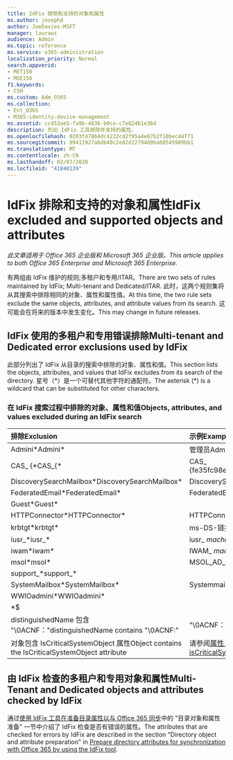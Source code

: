 ```yaml
---
title: IdFix 排除和支持的对象和属性
ms.author: josephd
author: JoeDavies-MSFT
manager: laurawi
audience: Admin
ms.topic: reference
ms.service: o365-administration
localization_priority: Normal
search.appverid:
- MET150
- MOE150
f1.keywords:
- CSH
ms.custom: Adm_O365
ms.collection:
- Ent_O365
- M365-identity-device-management
ms.assetid: cc453ae5-fa9b-4836-b0ce-c7e824b1e36d
description: 列出 IdFix 工具排除并支持的属性。
ms.openlocfilehash: 0203f47864dc4222cd2f95a4e67b2f10bec44f71
ms.sourcegitcommit: 99411927abdb40c2e82d2279489ba60545989bb1
ms.translationtype: MT
ms.contentlocale: zh-CN
ms.lasthandoff: 02/07/2020
ms.locfileid: "41840139"
---
```

# <a name="idfix-excluded-and-supported-objects-and-attributes"></a><span data-ttu-id="342a8-103">IdFix 排除和支持的对象和属性</span><span class="sxs-lookup"><span data-stu-id="342a8-103">IdFix excluded and supported objects and attributes</span></span>

<span data-ttu-id="342a8-104">*此文章适用于 Office 365 企业版和 Microsoft 365 企业版。*</span><span class="sxs-lookup"><span data-stu-id="342a8-104">*This article applies to both Office 365 Enterprise and Microsoft 365 Enterprise.*</span></span>

<span data-ttu-id="342a8-105">有两组由 IdFix 维护的规则;多租户和专用/ITAR。</span><span class="sxs-lookup"><span data-stu-id="342a8-105">There are two sets of rules maintained by IdFix; Multi-tenant and Dedicated/ITAR.</span></span> <span data-ttu-id="342a8-106">此时，这两个规则集将从其搜索中排除相同的对象、属性和属性值。</span><span class="sxs-lookup"><span data-stu-id="342a8-106">At this time, the two rule sets exclude the same objects, attributes, and attribute values from its search.</span></span> <span data-ttu-id="342a8-107">这可能会在将来的版本中发生变化。</span><span class="sxs-lookup"><span data-stu-id="342a8-107">This may change in future releases.</span></span>
  
## <a name="multi-tenant-and-dedicated-error-exclusions-used-by-idfix"></a><span data-ttu-id="342a8-108">IdFix 使用的多租户和专用错误排除</span><span class="sxs-lookup"><span data-stu-id="342a8-108">Multi-tenant and Dedicated error exclusions used by IdFix</span></span>
<span data-ttu-id="342a8-109">此部分列出了 IdFix 从目录的搜索中排除的对象、属性和值。</span><span class="sxs-lookup"><span data-stu-id="342a8-109">This section lists the objects, attributes, and values that IdFix excludes from its search of the directory.</span></span> <span data-ttu-id="342a8-110">星号（\*）是一个可替代其他字符的通配符。</span><span class="sxs-lookup"><span data-stu-id="342a8-110">The asterisk (\*) is a wildcard that can be substituted for other characters.</span></span>
  
### <a name="objects-attributes-and-values-excluded-during-an-idfix-search"></a><span data-ttu-id="342a8-111">在 IdFix 搜索过程中排除的对象、属性和值</span><span class="sxs-lookup"><span data-stu-id="342a8-111">Objects, attributes, and values excluded during an IdFix search</span></span>

|<span data-ttu-id="342a8-112">**排除**</span><span class="sxs-lookup"><span data-stu-id="342a8-112">**Exclusion**</span></span>|<span data-ttu-id="342a8-113">**示例**</span><span class="sxs-lookup"><span data-stu-id="342a8-113">**Example**</span></span>|
|:-----|:-----|
|<span data-ttu-id="342a8-114">Admini\*</span><span class="sxs-lookup"><span data-stu-id="342a8-114">Admini\*</span></span> |<span data-ttu-id="342a8-115">管理员</span><span class="sxs-lookup"><span data-stu-id="342a8-115">Administrator</span></span> |
|<span data-ttu-id="342a8-116">CAS_ {\*</span><span class="sxs-lookup"><span data-stu-id="342a8-116">CAS_{\*</span></span>  |<span data-ttu-id="342a8-117">CAS_ {fe35fc98e69e4d08}</span><span class="sxs-lookup"><span data-stu-id="342a8-117">CAS_{fe35fc98e69e4d08}</span></span> |
|<span data-ttu-id="342a8-118">DiscoverySearchMailbox\*</span><span class="sxs-lookup"><span data-stu-id="342a8-118">DiscoverySearchMailbox\*</span></span>  |<span data-ttu-id="342a8-119">DiscoverySearchMailbox</span><span class="sxs-lookup"><span data-stu-id="342a8-119">DiscoverySearchMailbox</span></span>  |
|<span data-ttu-id="342a8-120">FederatedEmail\*</span><span class="sxs-lookup"><span data-stu-id="342a8-120">FederatedEmail\*</span></span> |<span data-ttu-id="342a8-121">FederatedEmail.</span><span class="sxs-lookup"><span data-stu-id="342a8-121">FederatedEmail.</span></span> <span data-ttu-id="342a8-122">*GUID*</span><span class="sxs-lookup"><span data-stu-id="342a8-122">*GUID*</span></span> |
|<span data-ttu-id="342a8-123">Guest\*</span><span class="sxs-lookup"><span data-stu-id="342a8-123">Guest\*</span></span> ||
|<span data-ttu-id="342a8-124">HTTPConnector\*</span><span class="sxs-lookup"><span data-stu-id="342a8-124">HTTPConnector\*</span></span>  |<span data-ttu-id="342a8-125">HTTPConnector</span><span class="sxs-lookup"><span data-stu-id="342a8-125">HTTPConnector</span></span> |
|<span data-ttu-id="342a8-126">krbtgt\*</span><span class="sxs-lookup"><span data-stu-id="342a8-126">krbtgt\*</span></span> |<span data-ttu-id="342a8-127">ms-DS-链接</span><span class="sxs-lookup"><span data-stu-id="342a8-127">ms-DS-KrbTgt-Link</span></span> |
|<span data-ttu-id="342a8-128">iusr_\*</span><span class="sxs-lookup"><span data-stu-id="342a8-128">iusr_\*</span></span> |<span data-ttu-id="342a8-129">iusr_ *machinename*</span><span class="sxs-lookup"><span data-stu-id="342a8-129">iusr_ *machinename*</span></span> |
|<span data-ttu-id="342a8-130">iwam\*</span><span class="sxs-lookup"><span data-stu-id="342a8-130">iwam\*</span></span>  |<span data-ttu-id="342a8-131">IWAM_ *machinename*</span><span class="sxs-lookup"><span data-stu-id="342a8-131">IWAM_ *machinename*</span></span> |
|<span data-ttu-id="342a8-132">msol\*</span><span class="sxs-lookup"><span data-stu-id="342a8-132">msol\*</span></span> |<span data-ttu-id="342a8-133">MSOL_AD_SYNC</span><span class="sxs-lookup"><span data-stu-id="342a8-133">MSOL_AD_SYNC</span></span> |
|<span data-ttu-id="342a8-134">support_\*</span><span class="sxs-lookup"><span data-stu-id="342a8-134">support_\*</span></span> ||
|<span data-ttu-id="342a8-135">SystemMailbox\*</span><span class="sxs-lookup"><span data-stu-id="342a8-135">SystemMailbox\*</span></span> |<span data-ttu-id="342a8-136">Systemmailbox { *GUID* }</span><span class="sxs-lookup"><span data-stu-id="342a8-136">Systemmailbox{ *GUID*  }</span></span>|
|<span data-ttu-id="342a8-137">WWIOadmini\*</span><span class="sxs-lookup"><span data-stu-id="342a8-137">WWIOadmini\*</span></span>  ||
|\*$ ||
|<span data-ttu-id="342a8-138">distinguishedName 包含 "\0ACNF："</span><span class="sxs-lookup"><span data-stu-id="342a8-138">distinguishedName contains "\0ACNF:"</span></span>|<span data-ttu-id="342a8-139">"\0ACNF： *GUID* "</span><span class="sxs-lookup"><span data-stu-id="342a8-139">"\0ACNF: *GUID*  "</span></span> |
|<span data-ttu-id="342a8-140">对象包含 IsCriticalSystemObject 属性</span><span class="sxs-lookup"><span data-stu-id="342a8-140">Object contains the IsCriticalSystemObject attribute</span></span> |<span data-ttu-id="342a8-141">请参阅[属性 isCriticalSystemObject](https://go.microsoft.com/fwlink/p/?LinkId=401169)。</span><span class="sxs-lookup"><span data-stu-id="342a8-141">See [Attribute isCriticalSystemObject](https://go.microsoft.com/fwlink/p/?LinkId=401169).</span></span> |
   
## <a name="multi-tenant-and-dedicated-objects-and-attributes-checked-by-idfix"></a><span data-ttu-id="342a8-142">由 IdFix 检查的多租户和专用对象和属性</span><span class="sxs-lookup"><span data-stu-id="342a8-142">Multi-Tenant and Dedicated objects and attributes checked by IdFix</span></span>
<span data-ttu-id="342a8-143">通过[使用 IdFix 工具在准备目录属性以与 Office 365 同步](prepare-directory-attributes-for-synch-with-idfix.md)中的 "目录对象和属性准备" 一节中介绍了 IdFix 检查是否有错误的属性。</span><span class="sxs-lookup"><span data-stu-id="342a8-143">The attributes that are checked for errors by IdFix are described in the section "Directory object and attribute preparation" in [Prepare directory attributes for synchronization with Office 365 by using the IdFix tool](prepare-directory-attributes-for-synch-with-idfix.md).</span></span>
  

